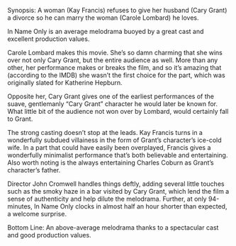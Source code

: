 Synopsis: A woman (Kay Francis) refuses to give her husband (Cary Grant) a divorce so he can marry the woman (Carole Lombard) he loves.

In Name Only is an average melodrama buoyed by a great cast and excellent production values.

Carole Lombard makes this movie.  She’s so damn charming that she wins over not only Cary Grant, but the entire audience as well.  More than any other, her performance makes or breaks the film, and so it’s amazing that (according to the IMDB) she wasn’t the first choice for the part, which was originally slated for Katherine Hepburn.

Opposite her, Cary Grant gives one of the earliest performances of the suave, gentlemanly “Cary Grant” character he would later be known for.  What little bit of the audience not won over by Lombard, would certainly fall to Grant.

The strong casting doesn’t stop at the leads.  Kay Francis turns in a wonderfully subdued villainess in the form of Grant’s character’s ice-cold wife.  In a part that could have easily been overplayed, Francis gives a wonderfully minimalist performance that’s both believable and entertaining.  Also worth noting is the always entertaining Charles Coburn as Grant’s character’s father.

Director John Cromwell handles things deftly, adding several little touches such as the smoky haze in a bar visited by Cary Grant, which lend the film a sense of authenticity and help dilute the melodrama.  Further, at only 94-minutes, In Name Only clocks in almost half an hour shorter than expected, a welcome surprise.

Bottom Line: An above-average melodrama thanks to a spectacular cast and good production values.



